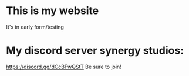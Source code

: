 # This is my website
It's in early form/testing
# My discord server synergy studios:
https://discord.gg/dCcBFwQStT
Be sure to join!
